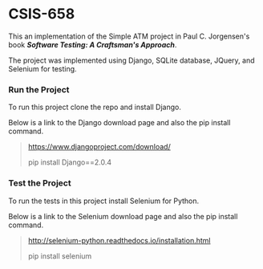 # CSIS-658



This an implementation of the Simple ATM project in Paul C. Jorgensen's book ***Software Testing: A Craftsman's Approach***.

The project was implemented using Django, SQLite database, JQuery, and Selenium for testing.

### Run the Project

To run this project clone the repo and install Django. 

Below is a link to the Django download page and also the pip install command.

> https://www.djangoproject.com/download/
> 
> pip install Django==2.0.4

### Test the Project

To run the tests in this project install Selenium for Python.

Below is a link to the Selenium download page and also the pip install command.

> http://selenium-python.readthedocs.io/installation.html
> 
> pip install selenium


